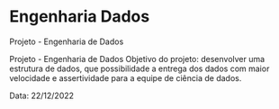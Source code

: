 # Engenharia Dados
Projeto - Engenharia de Dados

Projeto - Engenharia de Dados
Objetivo do projeto: desenvolver uma estrutura de dados, que possibilidade a entrega dos dados com maior velocidade e assertividade para a equipe de ciência de dados.

Data: 22/12/2022

